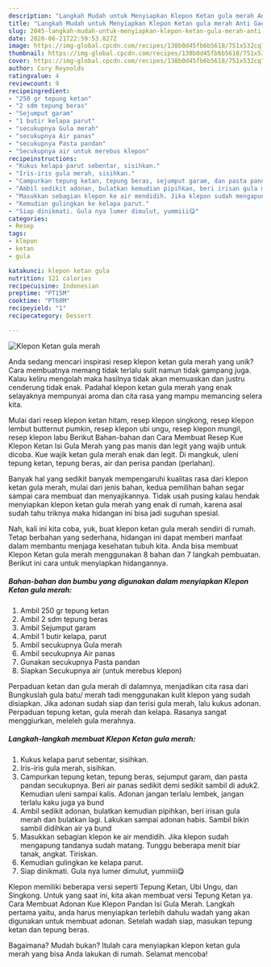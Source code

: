 ```yaml
---
description: "Langkah Mudah untuk Menyiapkan Klepon Ketan gula merah Anti Gagal"
title: "Langkah Mudah untuk Menyiapkan Klepon Ketan gula merah Anti Gagal"
slug: 2045-langkah-mudah-untuk-menyiapkan-klepon-ketan-gula-merah-anti-gagal
date: 2020-06-21T22:59:53.827Z
image: https://img-global.cpcdn.com/recipes/138b0d45fb6b5618/751x532cq70/klepon-ketan-gula-merah-foto-resep-utama.jpg
thumbnail: https://img-global.cpcdn.com/recipes/138b0d45fb6b5618/751x532cq70/klepon-ketan-gula-merah-foto-resep-utama.jpg
cover: https://img-global.cpcdn.com/recipes/138b0d45fb6b5618/751x532cq70/klepon-ketan-gula-merah-foto-resep-utama.jpg
author: Cory Reynolds
ratingvalue: 4
reviewcount: 9
recipeingredient:
- "250 gr tepung ketan"
- "2 sdm tepung beras"
- "Sejumput garam"
- "1 butir kelapa parut"
- "secukupnya Gula merah"
- "secukupnya Air panas"
- "secukupnya Pasta pandan"
- "Secukupnya air untuk merebus klepon"
recipeinstructions:
- "Kukus kelapa parut sebentar, sisihkan."
- "Iris-iris gula merah, sisihkan."
- "Campurkan tepung ketan, tepung beras, sejumput garam, dan pasta pandan secukupnya. Beri air panas sedikit demi sedikit sambil di aduk2. Kemudian uleni sampai kalis. Adonan jangan terlalu lembek, jangan terlalu kaku juga ya bund"
- "Ambil sedikit adonan, bulatkan kemudian pipihkan, beri irisan gula merah dan bulatkan lagi. Lakukan sampai adonan habis. Sambil bikin sambil didihkan air ya bund"
- "Masukkan sebagian klepon ke air mendidih. Jika klepon sudah mengapung tandanya sudah matang. Tunggu beberapa menit biar tanak, angkat. Tiriskan."
- "Kemudian gulingkan ke kelapa parut."
- "Siap dinikmati. Gula nya lumer dimulut, yummiii😋"
categories:
- Resep
tags:
- klepon
- ketan
- gula

katakunci: klepon ketan gula 
nutrition: 121 calories
recipecuisine: Indonesian
preptime: "PT15M"
cooktime: "PT60M"
recipeyield: "1"
recipecategory: Dessert

---
```



![Klepon Ketan gula merah](https://img-global.cpcdn.com/recipes/138b0d45fb6b5618/751x532cq70/klepon-ketan-gula-merah-foto-resep-utama.jpg)

Anda sedang mencari inspirasi resep klepon ketan gula merah yang unik? Cara membuatnya memang tidak terlalu sulit namun tidak gampang juga. Kalau keliru mengolah maka hasilnya tidak akan memuaskan dan justru cenderung tidak enak. Padahal klepon ketan gula merah yang enak selayaknya mempunyai aroma dan cita rasa yang mampu memancing selera kita.

Mulai dari resep klepon ketan hitam, resep klepon singkong, resep klepon lembut butternut pumkin, resep klepon ubi ungu, resep klepon mungil, resep klepon labu Berikut Bahan-bahan dan Cara Membuat Resep Kue Klepon Ketan Isi Gula Merah yang pas manis dan legit yang wajib untuk dicoba. Kue wajik ketan gula merah enak dan legit. Di mangkuk, uleni tepung ketan, tepung beras, air dan perisa pandan (perlahan).

Banyak hal yang sedikit banyak mempengaruhi kualitas rasa dari klepon ketan gula merah, mulai dari jenis bahan, kedua pemilihan bahan segar sampai cara membuat dan menyajikannya. Tidak usah pusing kalau hendak menyiapkan klepon ketan gula merah yang enak di rumah, karena asal sudah tahu triknya maka hidangan ini bisa jadi suguhan spesial.


Nah, kali ini kita coba, yuk, buat klepon ketan gula merah sendiri di rumah. Tetap berbahan yang sederhana, hidangan ini dapat memberi manfaat dalam membantu menjaga kesehatan tubuh kita. Anda bisa membuat Klepon Ketan gula merah menggunakan 8 bahan dan 7 langkah pembuatan. Berikut ini cara untuk menyiapkan hidangannya.

<!--inarticleads1-->

##### Bahan-bahan dan bumbu yang digunakan dalam menyiapkan Klepon Ketan gula merah:

1. Ambil 250 gr tepung ketan
1. Ambil 2 sdm tepung beras
1. Ambil Sejumput garam
1. Ambil 1 butir kelapa, parut
1. Ambil secukupnya Gula merah
1. Ambil secukupnya Air panas
1. Gunakan secukupnya Pasta pandan
1. Siapkan Secukupnya air (untuk merebus klepon)


Perpaduan ketan dan gula merah di dalamnya, menjadikan cita rasa dari Bungkuslah gula batu/ merah tadi menggunakan kulit klepon yang sudah disiapkan. Jika adonan sudah siap dan terisi gula merah, lalu kukus adonan. Perpaduan tepung ketan, gula merah dan kelapa. Rasanya sangat menggiurkan, meleleh gula merahnya. 

<!--inarticleads2-->

##### Langkah-langkah membuat Klepon Ketan gula merah:

1. Kukus kelapa parut sebentar, sisihkan.
1. Iris-iris gula merah, sisihkan.
1. Campurkan tepung ketan, tepung beras, sejumput garam, dan pasta pandan secukupnya. Beri air panas sedikit demi sedikit sambil di aduk2. Kemudian uleni sampai kalis. Adonan jangan terlalu lembek, jangan terlalu kaku juga ya bund
1. Ambil sedikit adonan, bulatkan kemudian pipihkan, beri irisan gula merah dan bulatkan lagi. Lakukan sampai adonan habis. Sambil bikin sambil didihkan air ya bund
1. Masukkan sebagian klepon ke air mendidih. Jika klepon sudah mengapung tandanya sudah matang. Tunggu beberapa menit biar tanak, angkat. Tiriskan.
1. Kemudian gulingkan ke kelapa parut.
1. Siap dinikmati. Gula nya lumer dimulut, yummiii😋


Klepon memiliki beberapa versi seperti Tepung Ketan, Ubi Ungu, dan Singkong. Untuk yang saat ini, kita akan membuat versi Tepung Ketan ya. Cara Membuat Adonan Kue Klepon Pandan Isi Gula Merah. Langkah pertama yaitu, anda harus menyiapkan terlebih dahulu wadah yang akan digunakan untuk membuat adonan. Setelah wadah siap, masukan tepung ketan dan tepung beras. 

Bagaimana? Mudah bukan? Itulah cara menyiapkan klepon ketan gula merah yang bisa Anda lakukan di rumah. Selamat mencoba!
